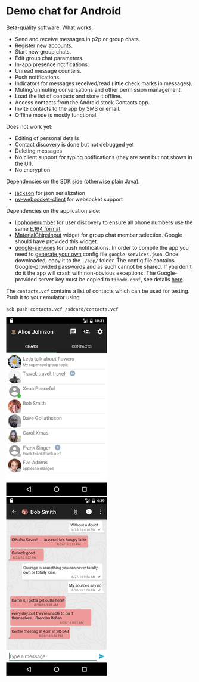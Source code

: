 # Demo chat for Android

Beta-quality software. What works:

* Send and receive messages in p2p or group chats.
* Register new accounts.
* Start new group chats.
* Edit group chat parameters.
* In-app presence notifications.
* Unread message counters.
* Push notifications.
* Indicators for messages received/read (little check marks in messages).
* Muting/unmuting conversations and other permission management.
* Load the list of contacts and store it offline.
* Access contacts from the Android stock Contacts app.
* Invite contacts to the app by SMS or email.
* Offline mode is mostly functional.

Does not work yet:

* Editing of personal details
* Contact discovery is done but not debugged yet
* Deleting messages
* No client support for typing notifications (they are sent but not shown in the UI).
* No encryption

Dependencies on the SDK side (otherwise plain Java):

* [jackson](https://github.com/FasterXML/jackson) for json serialization
* [nv-websocket-client](https://github.com/TakahikoKawasaki/nv-websocket-client) for
websocket support

Dependencies on the application side:

* [libphonenumber](https://github.com/googlei18n/libphonenumber) for user discovery
to ensure all phone numbers use the same [E.164 format](https://en.wikipedia.org/wiki/E.164)
* [MaterialChipsInput](https://github.com/pchmn/MaterialChipsInput) widget for group chat member selection. 
Google should have provided this widget.
* [google-services](https://firebase.google.com/docs/cloud-messaging/android/client) for push notifications.
In order to compile the app you need to [generate your own](https://developers.google.com/mobile/add)
config file `google-services.json`. Once downloaded, copy it to the `./app/` folder. The
config file contains Google-provided passwords and as such cannot be shared. If you don't do it the 
app will crash with non-obvious exceptions. The Google-provided server key must be copied to `tinode.conf`, see 
details [here](https://github.com/tinode/chat). 

The `contacts.vcf` contains a list of contacts which can be used for testing. Push it to your emulator using

  `adb push contacts.vcf /sdcard/contacts.vcf`

<img src="android-contacts.png" alt="App screenshot - contacts" width="270" />
<img src="android-messages.png" alt="App screenshot - messages" width="270" />
